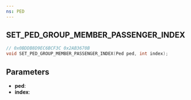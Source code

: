```yaml
---
ns: PED
---
```

## SET_PED_GROUP_MEMBER_PASSENGER_INDEX

```c
// 0x0BDDB8D9EC6BCF3C 0x2AB3670B
void SET_PED_GROUP_MEMBER_PASSENGER_INDEX(Ped ped, int index);
```


## Parameters
* **ped**: 
* **index**: 

